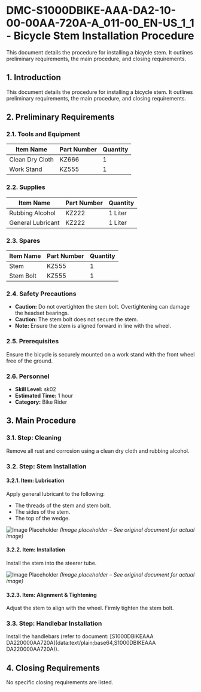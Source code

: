 # DMC-S1000DBIKE-AAA-DA2-10-00-00AA-720A-A_011-00_EN-US_1_1 - Bicycle Stem Installation Procedure

This document details the procedure for installing a bicycle stem. It outlines preliminary requirements, the main procedure, and closing requirements.

## 1. Introduction

This document details the procedure for installing a bicycle stem. It outlines preliminary requirements, the main procedure, and closing requirements.

## 2. Preliminary Requirements

### 2.1. Tools and Equipment

| Item Name      | Part Number | Quantity |
|----------------|-------------|----------|
| Clean Dry Cloth | KZ666       | 1        |
| Work Stand     | KZ555       | 1        |

### 2.2. Supplies

| Item Name      | Part Number | Quantity |
|----------------|-------------|----------|
| Rubbing Alcohol| KZ222       | 1 Liter  |
| General Lubricant| KZ222       | 1 Liter  |

### 2.3. Spares

| Item Name  | Part Number | Quantity |
|------------|-------------|----------|
| Stem       | KZ555       | 1        |
| Stem Bolt  | KZ555       | 1        |

### 2.4. Safety Precautions

*   **Caution:** Do not overtighten the stem bolt. Overtightening can damage the headset bearings.
*   **Caution:** The stem bolt does not secure the stem.
*   **Note:** Ensure the stem is aligned forward in line with the wheel.

### 2.5. Prerequisites

Ensure the bicycle is securely mounted on a work stand with the front wheel free of the ground.

### 2.6. Personnel

*   **Skill Level:** sk02
*   **Estimated Time:** 1 hour
*   **Category:** Bike Rider

## 3. Main Procedure

### 3.1. Step: Cleaning

Remove all rust and corrosion using a clean dry cloth and rubbing alcohol.

### 3.2. Step: Stem Installation

#### 3.2.1. Item: Lubrication

Apply general lubricant to the following:

*   The threads of the stem and stem bolt.
*   The sides of the stem.
*   The top of the wedge.

![Image Placeholder](data:image/png;base64,iVBORw0KGgoAAAANSUhEUgAAAAEAAAABCAQAAAC1HAwCAAAAC0lEQVR42mNkYAAAAAYAAj/U0AAAAASUVORK5CYII=) 
*(Image placeholder – See original document for actual image)*

#### 3.2.2. Item: Installation

Install the stem into the steerer tube.

![Image Placeholder](data:image/png;base64,iVBORw0KGgoAAAANSUhEUgAAAAEAAAABCAQAAAC1HAwCAAAAC0lEQVR42mNkYAAAAAYAAj/U0AAAAASUVORK5CYII=)
*(Image placeholder – See original document for actual image)*

#### 3.2.3. Item: Alignment & Tightening

Adjust the stem to align with the wheel. Firmly tighten the stem bolt.

### 3.3. Step: Handlebar Installation

Install the handlebars (refer to document: [S1000DBIKEAAA DA220000AA720A](data:text/plain;base64,S1000DBIKEAAA DA220000AA720A)).

## 4. Closing Requirements

No specific closing requirements are listed.